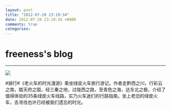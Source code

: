 ```yaml
---
layout: post
title: "2012-07-20 23:19:34"
date: 2012-07-20 23:19:34 +0800
comments: true
categories: 
---
```


# freeness's blog

----------

![](http://okqmqrbgo.bkt.clouddn.com/201207202319341.jpg)

>
\#骑行\#《老火车的时光漫游》乘坐绿皮火车旅行游记。作者走黔西之川，行彩云之南，踏天府之国，经三秦之地，过陇西之路，至青色之海，达东北之极，介绍了值得体验的35条绿皮火车线路，实乃火车迷们的行路指南。坐上老旧的绿皮火车，去寻找也许已经被我们遗忘的时光。